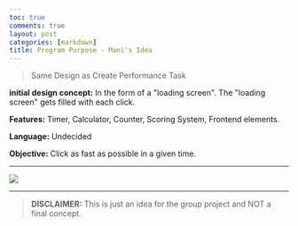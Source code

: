 ```yaml
---
toc: true
comments: true
layout: post
categories: [markdown]
title: Program Purpose - Mani's Idea
---
```


> Same Design as Create Performance Task 

**initial design concept:** In the form of a "loading screen". The "loading screen" gets filled with each click.

**Features:** Timer, Calculator, Counter, Scoring System, Frontend elements.

**Language:** Undecided 

**Objective:** Click as fast as possible in a given time.

---

![]({{site.baseurl}}/images/maxresdefault.jpg)

---

> **DISCLAIMER:** This is just an idea for the group project and NOT a final concept.